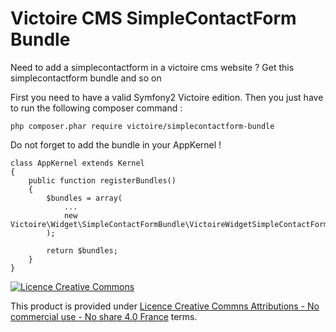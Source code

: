 Victoire CMS SimpleContactForm Bundle
============

Need to add a simplecontactform in a victoire cms website ?
Get this simplecontactform bundle and so on

First you need to have a valid Symfony2 Victoire edition.
Then you just have to run the following composer command :

    php composer.phar require victoire/simplecontactform-bundle

Do not forget to add the bundle in your AppKernel !

    class AppKernel extends Kernel
    {
        public function registerBundles()
        {
            $bundles = array(
                ...
                new Victoire\Widget\SimpleContactFormBundle\VictoireWidgetSimpleContactFormBundle(),
            );

            return $bundles;
        }
    }

[![Licence Creative Commons](http://i.creativecommons.org/l/by-nc-nd/4.0/88x31.png)](http://creativecommons.org/licenses/by-nc-nd/4.0/)

This product is provided under [Licence Creative Commns Attributions - No commercial use - No share 4.0 France](http://creativecommons.org/licenses/by-nc-nd/4.0/fr/) terms.
